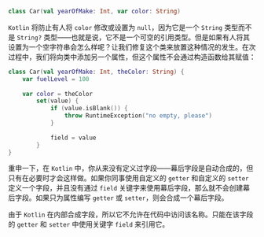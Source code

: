 ```kotlin
class Car(val yearOfMake: Int, var color: String)
```

`Kotlin` 将防止有人将 `color` 修改或设置为 `null`，因为它是一个 `String` 类型而不是 `String?` 类型——也就是说，它不是一个可空的引用类型。但是如果有人将其设置为一个空字符串会怎么样呢？让我们修复这个类来放置这种情况的发生。在次过程中，我们将向类中添加另一个属性，但这个属性不会通过构造函数给其赋值：

```kotlin
class Car(val yearOfMake: Int, theColor: String) {
	var fuelLevel = 100
	
	var color = theColor
		set(value) {
			if (value.isBlank()) {
				throw RuntimeException("no empty, please")
			}
			
			field = value
		}
}
```

重申一下，在 `Kotlin` 中，你从来没有定义过字段——幕后字段是自动合成的，但只有在必要时才会这样做。如果你同事使用自定义的 `getter` 和自定义的 `setter` 定义一个字段，并且没有通过 `field` 关键字来使用幕后字段，那么就不会创建幕后字段。如果只为属性编写 `getter` 或 `setter`，则会合成一个幕后字段。

由于 `Kotlin` 在内部合成字段，所以它不允许在代码中访问该名称。只能在该字段的 `getter` 和 `setter` 中使用关键字 `field` 来引用它。

